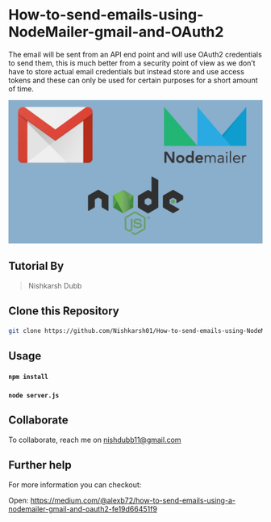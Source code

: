# How-to-send-emails-using-NodeMailer-gmail-and-OAuth2

The email will be sent from an API end point and will use OAuth2 credentials to send them, this is much better from a security point of view as we don’t have to store actual email credentials but instead store and use access tokens and these can only be used for certain purposes for a short amount of time.

![nodemailer, gmail and node logo](images/1.jpeg)

## Tutorial By
> Nishkarsh Dubb

## Clone this Repository

```bash
git clone https://github.com/Nishkarsh01/How-to-send-emails-using-NodeMailer-gmail-and-OAuth2.git
```

## Usage

#### `npm install`

#### `node server.js`

## Collaborate
To collaborate, reach me on [nishdubb11@gmail.com]()


## Further help
For more information you can checkout:

Open:
https://medium.com/@alexb72/how-to-send-emails-using-a-nodemailer-gmail-and-oauth2-fe19d66451f9
